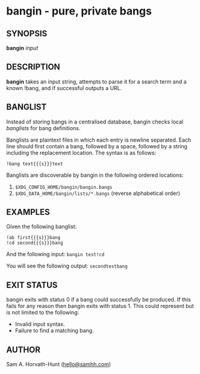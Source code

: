 # bangin - pure, private bangs

## SYNOPSIS

**bangin** _input_

## DESCRIPTION

**bangin** takes an input string, attempts to parse it for a search term and a known !bang, and if successful outputs a URL.

## BANGLIST

Instead of storing bangs in a centralised database, bangin checks local _banglists_ for bang definitions.

Banglists are plaintext files in which each entry is newline separated. Each line should first contain a bang, followed by a space, followed by a string including the replacement location. The syntax is as follows:

`!bang text{{{s}}}text`

Banglists are discoverable by bangin in the following ordered locations:

1. `$XDG_CONFIG_HOME/bangin/bangin.bangs`
2. `$XDG_DATA_HOME/bangin/lists/*.bangs` (reverse alphabetical order)

## EXAMPLES

Given the following banglist:

```
!ab first{{{s}}}bang
!cd second{{{s}}}bang
```

And the following input: `bangin test!cd`

You will see the following output: `secondtestbang`

## EXIT STATUS

bangin exits with status 0 if a bang could successfully be produced. If this fails for any reason then bangin exits with status 1. This could represent but is not limited to the following:

- Invalid input syntax.
- Failure to find a matching bang.

## AUTHOR

Sam A. Horvath-Hunt (hello@samhh.com)

